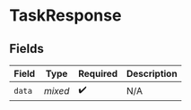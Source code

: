 # TaskResponse


## Fields

| Field              | Type               | Required           | Description        |
| ------------------ | ------------------ | ------------------ | ------------------ |
| `data`             | *mixed*            | :heavy_check_mark: | N/A                |